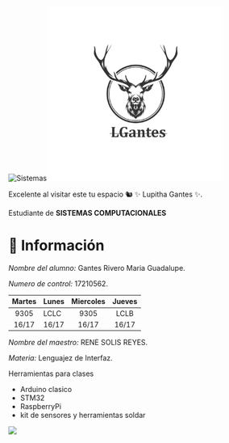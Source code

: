 ![Sistemas](Img/sistemas.png)  <img src="imagen/venaduki...png" alt="venado" width="345"/>

Excelente al visitar este tu espacio 🐿 ✨ Lupitha Gantes ✨.

Estudiante de **SISTEMAS COMPUTACIONALES**

# :bust_in_silhouette: Información #

*Nombre del alumno:* Gantes Rivero Maria Guadalupe.

*Numero de control:* 17210562.

| **Martes** | **Lunes** | **Miercoles** | **Jueves** |
|:----------:|-----------|:-------------:|:----------:|
|    9305    |    LCLC   |      9305     |    LCLB    |
|    16/17   |   16/17   |     16/17     |    16/17   |
                                                

*Nombre del maestro:* RENE SOLIS REYES.

*Materia:* Lenguajez de Interfaz.


Herramientas para clases 
- Arduino clasico
- STM32
- RaspberryPi 
- kit de sensores y herramientas soldar

![](https://images.cooltext.com/5624074.png)
